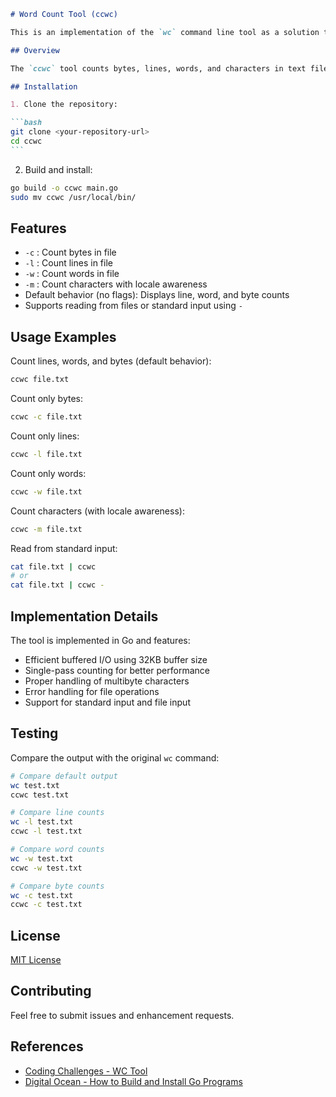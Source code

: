 ````markdown
# Word Count Tool (ccwc)

This is an implementation of the `wc` command line tool as a solution to the [Coding Challenges project](https://codingchallenges.fyi/challenges/challenge-wc/). It builds a clone of the Unix command line tool `wc`.

## Overview

The `ccwc` tool counts bytes, lines, words, and characters in text files, replicating the core functionality of the Unix `wc` command.

## Installation

1. Clone the repository:

```bash
git clone <your-repository-url>
cd ccwc
```
````

2. Build and install:

```bash
go build -o ccwc main.go
sudo mv ccwc /usr/local/bin/
```

## Features

- `-c` : Count bytes in file
- `-l` : Count lines in file
- `-w` : Count words in file
- `-m` : Count characters with locale awareness
- Default behavior (no flags): Displays line, word, and byte counts
- Supports reading from files or standard input using `-`

## Usage Examples

Count lines, words, and bytes (default behavior):

```bash
ccwc file.txt
```

Count only bytes:

```bash
ccwc -c file.txt
```

Count only lines:

```bash
ccwc -l file.txt
```

Count only words:

```bash
ccwc -w file.txt
```

Count characters (with locale awareness):

```bash
ccwc -m file.txt
```

Read from standard input:

```bash
cat file.txt | ccwc
# or
cat file.txt | ccwc -
```

## Implementation Details

The tool is implemented in Go and features:

- Efficient buffered I/O using 32KB buffer size
- Single-pass counting for better performance
- Proper handling of multibyte characters
- Error handling for file operations
- Support for standard input and file input

## Testing

Compare the output with the original `wc` command:

```bash
# Compare default output
wc test.txt
ccwc test.txt

# Compare line counts
wc -l test.txt
ccwc -l test.txt

# Compare word counts
wc -w test.txt
ccwc -w test.txt

# Compare byte counts
wc -c test.txt
ccwc -c test.txt
```

## License

[MIT License](LICENSE)

## Contributing

Feel free to submit issues and enhancement requests.

## References

- [Coding Challenges - WC Tool](https://codingchallenges.fyi/challenges/challenge-wc/)
- [Digital Ocean - How to Build and Install Go Programs](https://www.digitalocean.com/community/tutorials/how-to-build-and-install-go-programs)

```

```
